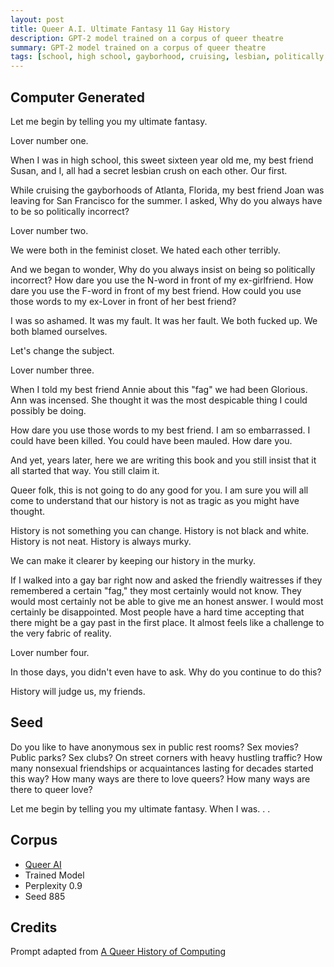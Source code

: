 ```yaml
---
layout: post
title: Queer A.I. Ultimate Fantasy 11 Gay History
description: GPT-2 model trained on a corpus of queer theatre
summary: GPT-2 model trained on a corpus of queer theatre
tags: [school, high school, gayborhood, cruising, lesbian, politically incorrect, feminist closet, history, Atlanta, Florida, GPT-2, RunwayML, queer]
---
```


## Computer Generated

Let me begin by telling you my ultimate fantasy.

Lover number one.

When I was in high school, this sweet sixteen year old me, my best friend Susan, and I, all had a secret lesbian crush on each other. Our first.

While cruising the gayborhoods of Atlanta, Florida, my best friend Joan was leaving for San Francisco for the summer. I asked, Why do you always have to be so politically incorrect?

Lover number two.

We were both in the feminist closet. We hated each other terribly.

And we began to wonder, Why do you always insist on being so politically incorrect? How dare you use the N-word in front of my ex-girlfriend. How dare you use the F-word in front of my best friend. How could you use those words to my ex-Lover in front of her best friend?

I was so ashamed. It was my fault. It was her fault. We both fucked up. We both blamed ourselves.

Let's change the subject.

Lover number three.

When I told my best friend Annie about this "fag" we had been Glorious. Ann was incensed. She thought it was the most despicable thing I could possibly be doing.

How dare you use those words to my best friend. I am so embarrassed. I could have been killed. You could have been mauled. How dare you.

And yet, years later, here we are writing this book and you still insist that it all started that way. You still claim it.

Queer folk, this is not going to do any good for you. I am sure you will all come to understand that our history is not as tragic as you might have thought.

History is not something you can change. History is not black and white. History is not neat. History is always murky.

We can make it clearer by keeping our history in the murky.

If I walked into a gay bar right now and asked the friendly waitresses if they remembered a certain "fag," they most certainly would not know. They would most certainly not be able to give me an honest answer. I would most certainly be disappointed. Most people have a hard time accepting that there might be a gay past in the first place. It almost feels like a challenge to the very fabric of reality.

Lover number four.

In those days, you didn't even have to ask. Why do you continue to do this?

History will judge us, my friends.

## Seed

Do you like to have anonymous sex in public rest rooms? Sex movies? Public parks? Sex clubs? On street corners with heavy hustling traffic? How many nonsexual friendships or acquaintances lasting for decades started this way? How many ways are there to love queers? How many ways are there to queer love?

Let me begin by telling you my ultimate fantasy. When I was. . .

## Corpus

- [Queer AI](/queerai)
- Trained Model
- Perplexity 0.9
- Seed 885

## Credits

Prompt adapted from [A Queer History of Computing](https://rhizome.org/editorial/2013/feb/19/queer-computing-1/)
